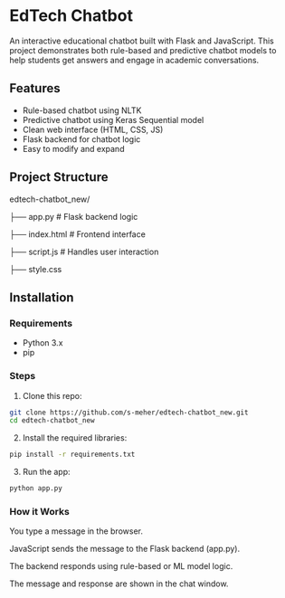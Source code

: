 # EdTech Chatbot

An interactive educational chatbot built with Flask and JavaScript. This project demonstrates both rule-based and predictive chatbot models to help students get answers and engage in academic conversations.

## Features

- Rule-based chatbot using NLTK
- Predictive chatbot using Keras Sequential model
- Clean web interface (HTML, CSS, JS)
- Flask backend for chatbot logic
- Easy to modify and expand

## Project Structure
edtech-chatbot_new/

├── app.py              # Flask backend logic

├── index.html          # Frontend interface

├── script.js           # Handles user interaction

├── style.css          

## Installation

### Requirements

- Python 3.x
- pip

### Steps

1. Clone this repo:

```bash
git clone https://github.com/s-meher/edtech-chatbot_new.git
cd edtech-chatbot_new
```

2. Install the required libraries:

```bash
pip install -r requirements.txt
```

3. Run the app:

```bash
python app.py
```


### How it Works
You type a message in the browser.

JavaScript sends the message to the Flask backend (app.py).

The backend responds using rule-based or ML model logic.

The message and response are shown in the chat window.



